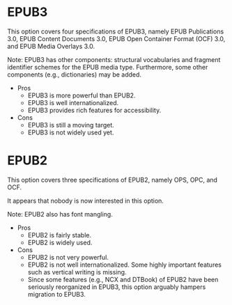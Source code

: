 # EPUB3 #

This option covers four specifications of EPUB3, namely EPUB Publications 3.0, EPUB Content Documents 3.0, EPUB Open Container Format (OCF) 3.0, and EPUB Media Overlays 3.0.

Note: EPUB3 has other components: structural vocabularies and fragment identifier schemes for the EPUB media type.  Furthermore, some other components (e.g., dictionaries) may be added.

  * Pros
    * EPUB3 is more powerful than EPUB2.
    * EPUB3 is well internationalized.
    * EPUB3 provides rich features for accessibility.
  * Cons
    * EPUB3 is still a moving target.
    * EPUB3 is not widely used yet.

# EPUB2 #

This option covers three specifications of EPUB2, namely OPS, OPC, and OCF.

It appears that nobody is now interested in this option.

Note: EPUB2 also has font mangling.

  * Pros
    * EPUB2 is fairly stable.
    * EPUB2 is widely used.
  * Cons
    * EPUB2 is not very powerful.
    * EPUB2 is not well internationalized.  Some highly important features such as vertical writing is missing.
    * Since some features (e.g., NCX and DTBook) of EPUB2 have been seriously reorganized in EPUB3,  this option arguably hampers migration to EPUB3.
